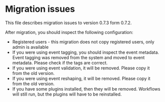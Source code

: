 # Migration issues

This file describes migration issues to version 0.7.3 form 0.7.2.

After migration, you should inspect the following configuration:

* Registered users - this migration does not copy registered users, only admin is available
* If you were using event tagging, you should inspect the event metadata. Event tagging was removed from the system and moved to event metadata. Please check if the tags are correct.
* If you were using event validation, it will be removed. Please copy it from the old version.
* If you were using event reshaping, it will be removed. Please copy it from the old version.
* If you have some plugins installed, then they will be removed. Workflows will still run, but the plugins will have to be reinstalled.

